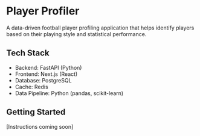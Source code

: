 # Player Profiler

A data-driven football player profiling application that helps identify players based on their playing style and statistical performance.

## Tech Stack
- Backend: FastAPI (Python)
- Frontend: Next.js (React)
- Database: PostgreSQL
- Cache: Redis
- Data Pipeline: Python (pandas, scikit-learn)

## Getting Started
[Instructions coming soon]